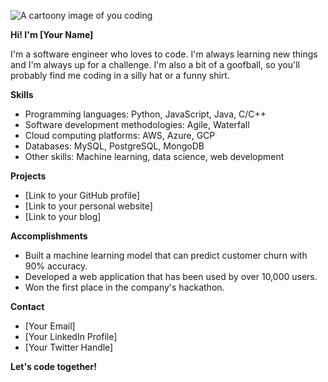 ![A cartoony image of you coding](https://i.imgur.com/image.png)

**Hi! I'm [Your Name]**

I'm a software engineer who loves to code. I'm always learning new things and I'm always up for a challenge. I'm also a bit of a goofball, so you'll probably find me coding in a silly hat or a funny shirt.

**Skills**

* Programming languages: Python, JavaScript, Java, C/C++
* Software development methodologies: Agile, Waterfall
* Cloud computing platforms: AWS, Azure, GCP
* Databases: MySQL, PostgreSQL, MongoDB
* Other skills: Machine learning, data science, web development

**Projects**

* [Link to your GitHub profile]
* [Link to your personal website]
* [Link to your blog]

**Accomplishments**

* Built a machine learning model that can predict customer churn with 90% accuracy.
* Developed a web application that has been used by over 10,000 users.
* Won the first place in the company's hackathon.

**Contact**

* [Your Email]
* [Your LinkedIn Profile]
* [Your Twitter Handle]

**Let's code together!**
